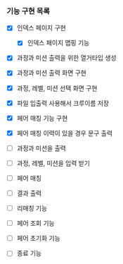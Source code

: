 ### 기능 구현 목록
 - [x] 인덱스 페이지 구현
     - [x] 인덱스 페이지 맵핑 기능 
    
 - [x] 과정과 미션 출력을 위한 열거타입 생성
   
 - [x] 과정과 미션 출력 화면 구현
   
 - [x] 과정, 레벨, 미션 선택 화면 구현

 - [x] 파일 입출력 사용해서 크루이름 저장
   
 - [x] 페어 매칭 기능 구현

 - [x] 페어 매칭 이력이 있을 경우 문구 출력 
  
 - [ ] 과정과 미션을 출력 
 - [ ] 과정, 레벨, 미션을 입력 받기
 - [ ] 페어 매칭
 - [ ] 결과 출력
 - [ ] 리매칭 기능 
 - [ ] 페어 조회 기능 
 - [ ] 페어 초기화 기능 
 - [ ] 종료 기능